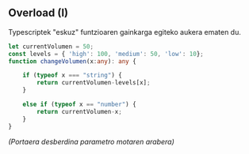 ## Overload (I)

Typescriptek "eskuz" funtzioaren gainkarga egiteko aukera ematen du.



```typescript
let currentVolumen = 50;
const levels = { 'high': 100, 'medium': 50, 'low': 10};
function changeVolumen(x:any): any {

    if (typeof x === "string") {
        return currentVolumen-levels[x];
    }

    else if (typeof x == "number") {
        return currentVolumen-x;
    }
}
```

_(Portaera desberdina parametro motaren arabera)_